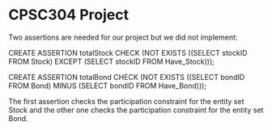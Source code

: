 # CPSC304 Project
Two assertions are needed for our project but we did not implement: 

CREATE ASSERTION totalStock CHECK (NOT EXISTS ((SELECT stockID FROM Stock) EXCEPT (SELECT stockID FROM Have_Stock)));

CREATE ASSERTION totalBond CHECK (NOT EXISTS ((SELECT bondID FROM Bond) MINUS (SELECT bondID FROM Have_Bond)));

The first assertion checks the participation constraint for the entity set Stock and the other one checks the participation constraint for the entity set Bond.
